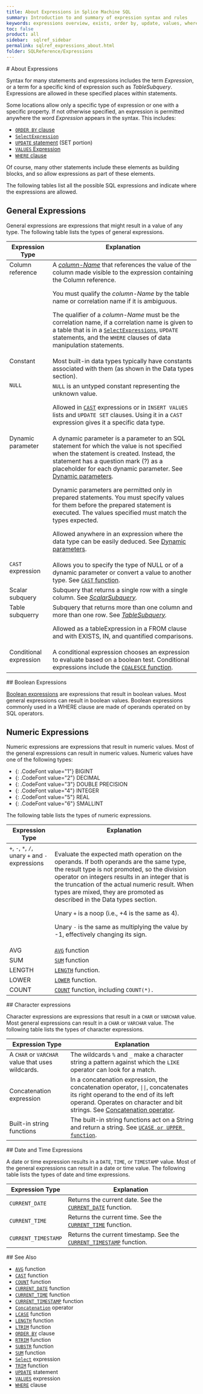 ```yaml
---
title: About Expressions in Splice Machine SQL
summary: Introduction to and summary of expression syntax and rules
keywords: expressions overview, exists, order by, update, values, where
toc: false
product: all
sidebar:  sqlref_sidebar
permalink: sqlref_expressions_about.html
folder: SQLReference/Expressions
---
```

<section>
<div class="TopicContent" data-swiftype-index="true" markdown="1">
# About Expressions

Syntax for many statements and expressions includes the term
*Expression*, or a term for a specific kind of expression such as
<var>TableSubquery</var>. Expressions are allowed in these specified
places within statements.

Some locations allow only a specific type of expression or one with a
specific property. If not otherwise specified, an expression is
permitted anywhere the word *Expression* appears in the syntax. This
includes:

* [`ORDER BY` clause](sqlref_clauses_orderby.html)
* [`SelectExpression`](sqlref_expressions_select.html)
* [`UPDATE` statement](sqlref_statements_update.html) (SET portion)
* [`VALUES` Expression](sqlref_expressions_values.html)
* [`WHERE` clause](sqlref_clauses_where.html)

Of course, many other statements include these elements as building
blocks, and so allow expressions as part of these elements.

The following tables list all the possible SQL expressions and indicate
where the expressions are allowed.

## General Expressions

General expressions are expressions that might result in a value of any
type. The following table lists the types of general expressions.

<table summary="Types of general expressions in Splice Machine SQL">
                <col />
                <col />
                <thead>
                    <tr>
                        <th style="vertical-align:top"><strong>Expression Type</strong>
                        </th>
                        <th style="vertical-align:top"><strong>Explanation</strong>
                        </th>
                    </tr>
                </thead>
                <tbody>
                    <tr>
                        <td style="vertical-align:top">Column reference</td>
                        <td style="vertical-align:top">A <a href="sqlref_identifiers_types.html#ColumnName"><var>column-Name</var></a> that 					references the value of the column made visible to the expression containing the Column reference.
					<p>You must qualify the <var>column-Name</var> by the table name or correlation name if it is ambiguous.</p><p>The qualifier of a <var>column-Name</var> must be the correlation name, if a correlation name is given to a table that is in a <a href="sqlref_expressions_select.html"><code>SelectExpressions</code></a>, <code>UPDATE</code> statements, and the <code>WHERE</code> clauses of data manipulation statements.</p></td>
                    </tr>
                    <tr>
                        <td style="vertical-align:top">Constant</td>
                        <td style="vertical-align:top">Most built-in data types typically have constants associated with them (as shown in the Data types section). </td>
                    </tr>
                    <tr>
                        <td style="vertical-align:top"><code>NULL</code>
                        </td>
                        <td style="vertical-align:top"><code>NULL</code> is an untyped constant representing the unknown value.
					<p>Allowed in <a href="sqlref_builtinfcns_cast.html"><code>CAST</code></a> expressions or in <code>INSERT VALUES</code> lists and <code>UPDATE SET</code> clauses. Using it in a <code>CAST</code> expression gives it a specific data type.</p></td>
                    </tr>
                    <tr>
                        <td style="vertical-align:top">Dynamic parameter</td>
                        <td style="vertical-align:top">A dynamic parameter is a parameter to an SQL statement for which the value is not specified when the statement is created. Instead, the statement has a question mark (?) as a placeholder for each dynamic parameter. 	See <a href="sqlref_expressions_dynamicparams.html">Dynamic parameters</a>.
					<p>Dynamic parameters are permitted only in prepared statements. You must specify values for them before the prepared statement is executed. The values specified must match the types expected.</p><p>Allowed anywhere in an expression where the data type can be easily deduced. See <a href="sqlref_expressions_dynamicparams.html">Dynamic parameters</a>.</p></td>
                    </tr>
                    <tr>
                        <td style="vertical-align:top"><code>CAST</code> expression</td>
                        <td style="vertical-align:top">Allows you to specify the type of NULL or of a dynamic parameter or convert a value to another type. See <a href="sqlref_builtinfcns_cast.html"><code>CAST</code> function</a>.</td>
                    </tr>
                    <tr>
                        <td style="vertical-align:top">Scalar subquery</td>
                        <td style="vertical-align:top">Subquery that returns a single row with a single column. See <em><a href="sqlref_queries_scalarsubquery.html">ScalarSubquery</a>.</em></td>
                    </tr>
                    <tr>
                        <td style="vertical-align:top">Table subquerry</td>
                        <td style="vertical-align:top">Subquery that returns more than one column and more than one row. See <em><a href="sqlref_queries_tablesubquery.html">TableSubquery</a>.</em><p>Allowed as a tableExpression in a FROM clause and with EXISTS, IN, and quantified comparisons.</p></td>
                    </tr>
                    <tr>
                        <td style="vertical-align:top">Conditional expression</td>
                        <td style="vertical-align:top">A conditional expression chooses an expression to evaluate based on a boolean test. Conditional expressions include the <a href="sqlref_builtinfcns_coalesce.html"><code>COALESCE</code> function</a>.</td>
                    </tr>
                </tbody>
            </table>
## Boolean Expressions

[Boolean expressions](sqlref_expressions_boolean.html) are expressions
that result in boolean values. Most general expressions can result in
boolean values. Boolean expressions commonly used in a WHERE clause are
made of operands operated on by SQL operators.

## Numeric Expressions

Numeric expressions are expressions that result in numeric values. Most
of the general expressions can result in numeric values. Numeric values
have one of the following types:

* {: .CodeFont value="1"} BIGINT
* {: .CodeFont value="2"} DECIMAL
* {: .CodeFont value="3"} DOUBLE PRECISION
* {: .CodeFont value="4"} INTEGER
* {: .CodeFont value="5"} REAL
* {: .CodeFont value="6"} SMALLINT

The following table lists the types of numeric expressions.

<table summary="Numeric expression types">
                <col />
                <col />
                <thead>
                    <tr>
                        <th style="vertical-align:top"><strong>Expression Type</strong>
                        </th>
                        <th style="vertical-align:top"><strong>Explanation</strong>
                        </th>
                    </tr>
                </thead>
                <tbody>
                    <tr>
                        <td style="vertical-align:top"> <code>+</code>, <code>-</code>, <code>*</code>, <code>/</code>,<br /> unary <code>+</code> and <code>-</code> expressions</td>
                        <td style="vertical-align:top">
                            <p>Evaluate the expected math operation on the operands. If both operands are the same type, the result type is not promoted, so the division operator on integers results in an integer that is the truncation of the actual numeric result. When types are mixed, they are promoted as described in the Data types section.
					</p>
                            <p>Unary <code>+</code> is a noop (i.e., +4 is the same as 4). </p>
                            <p>Unary <code>-</code> is the same as multiplying the value by -1, effectively changing its sign.</p>
                        </td>
                    </tr>
                    <tr>
                        <td style="vertical-align:top" class="CodeFont">AVG</td>
                        <td style="vertical-align:top"><a href="sqlref_builtinfcns_avg.html"><code>AVG</code></a> function</td>
                    </tr>
                    <tr>
                        <td style="vertical-align:top" class="CodeFont">SUM</td>
                        <td style="vertical-align:top"><a href="sqlref_builtinfcns_sum.html"><code>SUM</code></a> function</td>
                    </tr>
                    <tr>
                        <td style="vertical-align:top" class="CodeFont">LENGTH</td>
                        <td style="vertical-align:top"><a href="sqlref_builtinfcns_length.html"><code>LENGTH</code></a> function.</td>
                    </tr>
                    <tr>
                        <td style="vertical-align:top" class="CodeFont">LOWER</td>
                        <td style="vertical-align:top"><a href="sqlref_builtinfcns_lcase.html"><code>LOWER</code></a> function.</td>
                    </tr>
                    <tr>
                        <td style="vertical-align:top" class="CodeFont">COUNT</td>
                        <td style="vertical-align:top"><a href="sqlref_builtinfcns_count.html"><code>COUNT</code></a> function, including <code>COUNT(*).</code></td>
                    </tr>
                </tbody>
            </table>
## Character expressions

Character expressions are expressions that result in a `CHAR` or
`VARCHAR` value. Most general expressions can result in a `CHAR` or
`VARCHAR` value. The following table lists the types of character
expressions.

<table summary="Character expression types">
                <col />
                <col />
                <thead>
                    <tr>
                        <th style="vertical-align:top"><strong>Expression Type</strong>
                        </th>
                        <th style="vertical-align:top"><strong>Explanation</strong>
                        </th>
                    </tr>
                </thead>
                <tbody>
                    <tr>
                        <td>A <code>CHAR</code> or <code>VARCHAR</code> value that uses wildcards. </td>
                        <td>The wildcards <code>%</code> and <code>_</code> make a character string a pattern against which the <code>LIKE</code> operator can look for a match.</td>
                    </tr>
                    <tr>
                        <td>Concatenation expression</td>
                        <td>In a concatenation expression, the concatenation operator, <code>||</code>, concatenates its right operand to the end of its left operand. Operates on character and bit strings. See <a href="sqlref_builtinfcns_concat.html">Concatenation operator</a>.</td>
                    </tr>
                    <tr>
                        <td>Built-in string functions</td>
                        <td>The built-in string functions act on a String and return a string. See <a href="sqlref_builtinfcns_ucase.html"><code>UCASE or UPPER function</code></a>.</td>
                    </tr>
                </tbody>
            </table>
## Date and Time Expressions

A date or time expression results in a `DATE`, `TIME`, or `TIMESTAMP`
value. Most of the general expressions can result in a date or time
value. The following table lists the types of date and time expressions.

<table summary="Date and time expression types">
                <col />
                <col />
                <thead>
                    <tr>
                        <th><strong>Expression Type</strong>
                        </th>
                        <th><strong>Explanation</strong>
                        </th>
                    </tr>
                </thead>
                <tbody>
                    <tr>
                        <td><code>CURRENT_DATE</code></td>
                        <td>Returns the current date. See the <a href="sqlref_builtinfcns_currentdate.html"><code>CURRENT_DATE</code></a> function.</td>
                    </tr>
                    <tr>
                        <td><code>CURRENT_TIME</code></td>
                        <td>Returns the current time. See the <a href="sqlref_builtinfcns_currenttime.html"><code>CURRENT_TIME</code></a> function.</td>
                    </tr>
                    <tr>
                        <td><code>CURRENT_TIMESTAMP</code></td>
                        <td>Returns the current timestamp. See the <a href="sqlref_builtinfcns_currenttimestamp.html"><code>CURRENT_TIMESTAMP</code></a> function.</td>
                    </tr>
                </tbody>
            </table>
## See Also

* [`AVG`](sqlref_builtinfcns_avg.html) function
* [`CAST`](sqlref_builtinfcns_cast.html) function
* [`COUNT`](sqlref_builtinfcns_count.html) function
* [`CURRENT_DATE`](sqlref_builtinfcns_currentdate.html) function
* [`CURRENT_TIME`](sqlref_builtinfcns_currenttime.html) function
* [`CURRENT_TIMESTAMP`](sqlref_builtinfcns_currenttimestamp.html)
  function
* [`Concatenation`](sqlref_builtinfcns_concat.html) operator
* [`LCASE`](sqlref_builtinfcns_lcase.html) function
* [`LENGTH`](sqlref_builtinfcns_length.html) function
* [`LTRIM`](sqlref_builtinfcns_ltrim.html) function
* [`ORDER BY`](sqlref_clauses_orderby.html) clause
* [`RTRIM`](sqlref_builtinfcns_rtrim.html) function
* [`SUBSTR`](sqlref_builtinfcns_substr.html) function
* [`SUM`](sqlref_builtinfcns_sum.html) function
* [`Select`](sqlref_expressions_select.html) expression
* [`TRIM`](sqlref_builtinfcns_trim.html) function
* [`UPDATE`](sqlref_statements_update.html) statement
* [`VALUES`](sqlref_expressions_values.html) expression
* [`WHERE`](sqlref_clauses_where.html) clause

</div>
</section>

